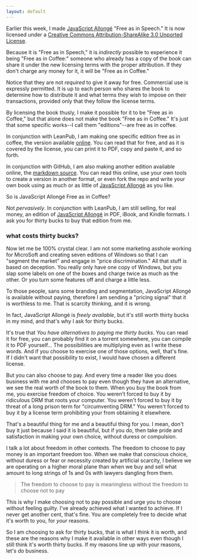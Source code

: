 ```yaml
---
layout: default
---
```


Earlier this week, I made [JavaScript Allongé][ja] "Free as in Speech." It is now licensed under a [Creative Commons Attribution-ShareAlike 3.0 Unported License](http://creativecommons.org/licenses/by-sa/3.0/deed.en_US).

[ja]: https://leanpub.com/javascript-allonge

Because it is "Free as in Speech," it is *indirectly* possible to experience it being "Free as in Coffee:" someone who already has a copy of the book can share it under the new licensing terms with the proper attribution. If they don't charge any money for it, it will be "Free as in Coffee."

Notice that they are not *required* to give it away for free. Commercial use is expressly permitted. It is up to each person who shares the book to determine how to distribute it and what terms they wish to impose on their transactions, provided only that they follow the license terms.

By licensing the book thusly, I make it possible for it to be "Free as in Coffee," but that alone does not make the book "Free as in Coffee." It's just that some specific works--I call them "editions"--are free as in coffee.

In conjunction with LeanPub, I am making one specific edition free as in coffee, the version available [online][jar]. You can read that for free, and as it is covered by the license, you can print it to PDF, copy and paste it, and so forth.

[jar]: https://leanpub.com/javascript-allonge/read

In conjunction with GitHub, I am also making another edition available online, the [markdown source][s]. You can read this online, use your own tools to create a version in another format, or even fork the repo and write your own book using as much or as little of [JavaScript Allongé][ja] as you like.

[s]: https://github.com/raganwald/javascript-allonge

So is JavaScript Allongé Free as in Coffee?

Not *pervasively*. In conjunction with LeanPub, I am still selling, for real money, an edition of [JavaScript Allongé][ja] in PDF, iBook, and Kindle formats. I ask you for thirty bucks to buy that edition from me.

### what costs thirty bucks?

Now let me be 100% crystal clear. I am not some marketing asshole working for MicroSoft and creating seven editions of Windows so that I can "segment the market" and engage in "price discrimination." All that stuff is based on deception. You really only have one copy of Windows, but you slap some labels on one of the boxes and charge twice as much as the other. Or you turn some features off and charge a little less.

To those people, sans some branding and segmentation, JavaScript Allongé is available without paying, therefore I am sending a "pricing signal" that it is worthless to me. That is scarcity thinking, and it is wrong.

In fact, JavaScript Allongé is *freely available*, but it's still worth thirty bucks in my mind, and that's why I ask for thirty bucks.

It's true that *You have alternatives to paying me thirty bucks.* You can read it for free, you can probably find it on a torrent somewhere, you can compile it to PDF yourself... The possibilities are multiplying even as I write these words. And if you choose to exercise one of those options, well, that's fine. If I didn't want that possibility to exist, I would have chosen a different license.

But you can also choose to pay. And every time a reader like you does business with me and chooses to pay even though they have an alternative, we see the real worth of the book to them. When you buy the book from me, you exercise freedom of choice. You weren't forced to buy it by ridiculous DRM that roots your computer. You weren't forced to buy it by threat of a long prison term for "circumventing DRM." You weren't forced to buy it by a license term prohibiting your from obtaining it elsewhere.

That's a beautiful thing for me and a beautiful thing for you. I mean, don't buy it just because I said it is beautiful, but if you do, then take pride and satisfaction in making your own choice, without duress or compulsion.

I talk a lot about freedom in other contexts. The freedom to choose to pay money is an important freedom too. When we make that conscious choice, without duress or fear or necessity created by artificial scarcity, I believe we are operating on a higher moral plane than when we buy and sell what amount to long strings of 1s and 0s with lawyers dangling from them.

> The freedom to choose to pay is meaningless without the freedom to choose not to pay

This is why I make choosing not to pay possible and urge you to choose without feeling guilty. I've already achieved what I wanted to achieve. If I never get another cent, that's fine. You are completely free to decide what it's worth to you, for *your* reasons.

So I am choosing to ask for thirty bucks, that is what I think it is worth, and these are the reasons why I make it available in other ways even though I still think it's worth thirty bucks. If my reasons line up with your reasons, let's do business.